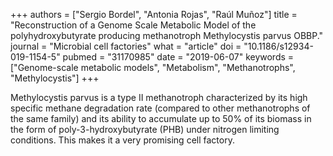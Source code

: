 +++
authors = ["Sergio Bordel", "Antonia Rojas", "Raúl Muñoz"]
title = "Reconstruction of a Genome Scale Metabolic Model of the polyhydroxybutyrate producing methanotroph Methylocystis parvus OBBP."
journal = "Microbial cell factories"
what = "article"
doi = "10.1186/s12934-019-1154-5"
pubmed = "31170985"
date = "2019-06-07"
keywords = ["Genome-scale metabolic models", "Metabolism", "Methanotrophs", "Methylocystis"]
+++

Methylocystis parvus is a type II methanotroph characterized by its high specific methane degradation rate (compared to other methanotrophs of the same family) and its ability to accumulate up to 50% of its biomass in the form of poly-3-hydroxybutyrate (PHB) under nitrogen limiting conditions. This makes it a very promising cell factory.